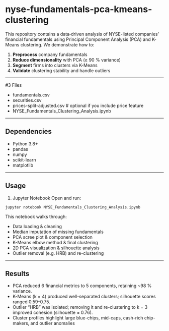 # nyse-fundamentals-pca-kmeans-clustering
This repository contains a data‐driven analysis of NYSE-listed companies’ financial fundamentals using Principal Component Analysis (PCA) and K-Means clustering. We demonstrate how to:

1. **Preprocess** company fundamentals  
2. **Reduce dimensionality** with PCA (≥ 90 % variance)  
3. **Segment** firms into clusters via K-Means  
4. **Validate** clustering stability and handle outliers  

---

#3 Files
- fundamentals.csv
- securities.csv
- prices-split-adjusted.csv # optional if you include price feature
- NYSE_Fundamentals_Clustering_Analysis.ipynb

---

## Dependencies

- Python 3.8+  
- pandas  
- numpy  
- scikit-learn  
- matplotlib

---

## Usage

1. Jupyter Notebook
Open and run:
```
jupyter notebook NYSE_Fundamentals_Clustering_Analysis.ipynb
```
This notebook walks through:

- Data loading & cleaning
- Median imputation of missing fundamentals
- PCA scree plot & component selection
- K-Means elbow method & final clustering
- 2D PCA visualization & silhouette analysis
- Outlier removal (e.g. HRB) and re-clustering
  
---

## Results
- PCA reduced 6 financial metrics to 5 components, retaining ~98 % variance.
- K-Means (k = 4) produced well-separated clusters; silhouette scores ranged 0.59–0.75.
- Outlier “HRB” was isolated; removing it and re-clustering to k = 3 improved cohesion (silhouette ≈ 0.76).
- Cluster profiles highlight large blue-chips, mid-caps, cash-rich chip-makers, and outlier anomalies
